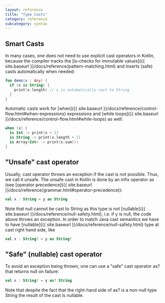 ```yaml
---
layout: reference
title: "Type Casts"
category: reference
subcategory: syntax
---
```



## Smart Casts

In many cases, one does not need to use explicit cast operators in Kotlin, because the compiler tracks the [is-checks for immutable values]({{ site.baseurl }}/docs/reference/pattern-matching.html) and inserts (safe) casts automatically when needed:

``` kotlin
fun demo(x : Any) {
  if (x is String) {
    print(x.length) // x is automatically cast to String
  }
}
```

Automatic casts work for [when]({{ site.baseurl }}/docs/reference/control-flow.html#when-expressions) expressions and [while loops]({{ site.baseurl }}/docs/reference/control-flow.html#while-loops) as well:

``` kotlin
when (x) {
  is Int -> print(x + 1)
  is String -> print(x.length + 1)
  is Array<Int> -> print(x.sum())
}
```


## "Unsafe" cast operator

Usually, cast operator throws an exception if the cast is not possible. Thus, we call it unsafe. The unsafe cast in Kotlin is done by an infix operator as (see [operator precedence]({{ site.baseurl }}/docs/reference/grammar.html#operator-precedence)):

``` kotlin
val x : String = y as String
```

Note that null cannot be cast to String as this type is not [nullable]({{ site.baseurl }}/docs/reference/null-safety.html), i.e. if y is null, the code above throws an exception.
In order to match Java cast semantics we have to have [nullable]({{ site.baseurl }}/docs/reference/null-safety.html) type at cast right hand side, like

``` kotlin
val x : String? = y as String?
```

## "Safe" (nullable) cast operator

To avoid an exception being thrown, one can use a "safe" cast operator as? that returns null on failure:

``` kotlin
val x : String? = y as? String
```

Note that despite the fact that the right-hand side of as? is a non-null type String the result of the cast is nullable.

